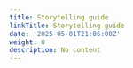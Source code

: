 ```yaml
---
title: Storytelling guide
linkTitle: Storytelling guide
date: '2025-05-01T21:06:00Z'
weight: 0
description: No content
---
```



